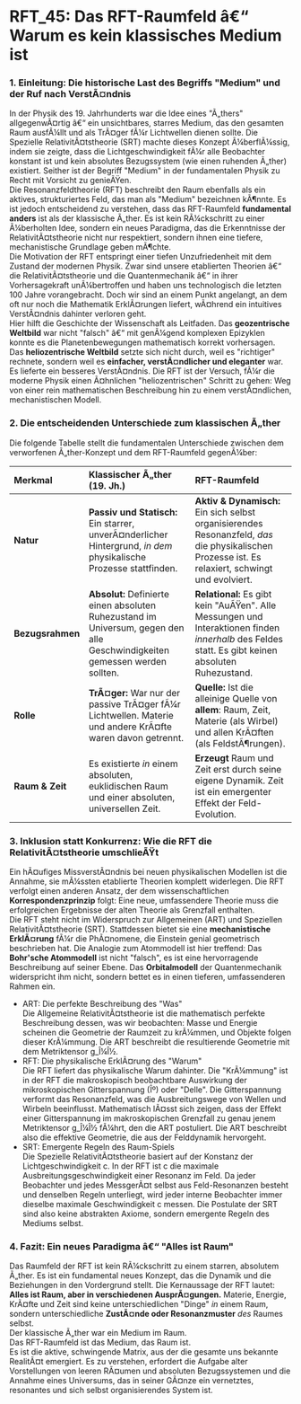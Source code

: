 # **RFT\_45: Das RFT-Raumfeld â€“ Warum es kein klassisches Medium ist**

### **1\. Einleitung: Die historische Last des Begriffs "Medium" und der Ruf nach VerstÃ¤ndnis**

In der Physik des 19\. Jahrhunderts war die Idee eines "Ã„thers" allgegenwÃ¤rtig â€“ ein unsichtbares, starres Medium, das den gesamten Raum ausfÃ¼llt und als TrÃ¤ger fÃ¼r Lichtwellen dienen sollte. Die Spezielle RelativitÃ¤tstheorie (SRT) machte dieses Konzept Ã¼berflÃ¼ssig, indem sie zeigte, dass die Lichtgeschwindigkeit fÃ¼r alle Beobachter konstant ist und kein absolutes Bezugssystem (wie einen ruhenden Ã„ther) existiert. Seither ist der Begriff "Medium" in der fundamentalen Physik zu Recht mit Vorsicht zu genieÃŸen.  
Die Resonanzfeldtheorie (RFT) beschreibt den Raum ebenfalls als ein aktives, strukturiertes Feld, das man als "Medium" bezeichnen kÃ¶nnte. Es ist jedoch entscheidend zu verstehen, dass das RFT-Raumfeld **fundamental anders** ist als der klassische Ã„ther. Es ist kein RÃ¼ckschritt zu einer Ã¼berholten Idee, sondern ein neues Paradigma, das die Erkenntnisse der RelativitÃ¤tstheorie nicht nur respektiert, sondern ihnen eine tiefere, mechanistische Grundlage geben mÃ¶chte.  
Die Motivation der RFT entspringt einer tiefen Unzufriedenheit mit dem Zustand der modernen Physik. Zwar sind unsere etablierten Theorien â€“ die RelativitÃ¤tstheorie und die Quantenmechanik â€“ in ihrer Vorhersagekraft unÃ¼bertroffen und haben uns technologisch die letzten 100 Jahre vorangebracht. Doch wir sind an einem Punkt angelangt, an dem oft nur noch die Mathematik ErklÃ¤rungen liefert, wÃ¤hrend ein intuitives VerstÃ¤ndnis dahinter verloren geht.  
Hier hilft die Geschichte der Wissenschaft als Leitfaden. Das **geozentrische Weltbild** war nicht "falsch" â€“ mit genÃ¼gend komplexen Epizyklen konnte es die Planetenbewegungen mathematisch korrekt vorhersagen. Das **heliozentrische Weltbild** setzte sich nicht durch, weil es "richtiger" rechnete, sondern weil es **einfacher, verstÃ¤ndlicher und eleganter** war. Es lieferte ein besseres VerstÃ¤ndnis. Die RFT ist der Versuch, fÃ¼r die moderne Physik einen Ã¤hnlichen "heliozentrischen" Schritt zu gehen: Weg von einer rein mathematischen Beschreibung hin zu einem verstÃ¤ndlichen, mechanistischen Modell.

### **2\. Die entscheidenden Unterschiede zum klassischen Ã„ther**

Die folgende Tabelle stellt die fundamentalen Unterschiede zwischen dem verworfenen Ã„ther-Konzept und dem RFT-Raumfeld gegenÃ¼ber:

| Merkmal | Klassischer Ã„ther (19. Jh.) | RFT-Raumfeld |
| :---- | :---- | :---- |
| **Natur** | **Passiv und Statisch:** Ein starrer, unverÃ¤nderlicher Hintergrund, *in dem* physikalische Prozesse stattfinden. | **Aktiv & Dynamisch:** Ein sich selbst organisierendes Resonanzfeld, *das* die physikalischen Prozesse ist. Es relaxiert, schwingt und evolviert. |
| **Bezugsrahmen** | **Absolut:** Definierte einen absoluten Ruhezustand im Universum, gegen den alle Geschwindigkeiten gemessen werden sollten. | **Relational:** Es gibt kein "AuÃŸen". Alle Messungen und Interaktionen finden *innerhalb* des Feldes statt. Es gibt keinen absoluten Ruhezustand. |
| **Rolle** | **TrÃ¤ger:** War nur der passive TrÃ¤ger fÃ¼r Lichtwellen. Materie und andere KrÃ¤fte waren davon getrennt. | **Quelle:** Ist die alleinige Quelle von **allem**: Raum, Zeit, Materie (als Wirbel) und allen KrÃ¤ften (als FeldstÃ¶rungen). |
| **Raum & Zeit** | Es existierte *in* einem absoluten, euklidischen Raum und einer absoluten, universellen Zeit. | **Erzeugt** Raum und Zeit erst durch seine eigene Dynamik. Zeit ist ein emergenter Effekt der Feld-Evolution. |

### **3\. Inklusion statt Konkurrenz: Wie die RFT die RelativitÃ¤tstheorie umschlieÃŸt**

Ein hÃ¤ufiges MissverstÃ¤ndnis bei neuen physikalischen Modellen ist die Annahme, sie mÃ¼ssten etablierte Theorien komplett widerlegen. Die RFT verfolgt einen anderen Ansatz, der dem wissenschaftlichen **Korrespondenzprinzip** folgt: Eine neue, umfassendere Theorie muss die erfolgreichen Ergebnisse der alten Theorie als Grenzfall enthalten.  
Die RFT steht nicht im Widerspruch zur Allgemeinen (ART) und Speziellen RelativitÃ¤tstheorie (SRT). Stattdessen bietet sie eine **mechanistische ErklÃ¤rung** fÃ¼r die PhÃ¤nomene, die Einstein genial geometrisch beschrieben hat. Die Analogie zum Atommodell ist hier treffend: Das **Bohr'sche Atommodell** ist nicht "falsch", es ist eine hervorragende Beschreibung auf seiner Ebene. Das **Orbitalmodell** der Quantenmechanik widerspricht ihm nicht, sondern bettet es in einen tieferen, umfassenderen Rahmen ein.

* ART: Die perfekte Beschreibung des "Was"  
  Die Allgemeine RelativitÃ¤tstheorie ist die mathematisch perfekte Beschreibung dessen, was wir beobachten: Masse und Energie scheinen die Geometrie der Raumzeit zu krÃ¼mmen, und Objekte folgen dieser KrÃ¼mmung. Die ART beschreibt die resultierende Geometrie mit dem Metriktensor g\_Î¼Î½.  
* RFT: Die physikalische ErklÃ¤rung des "Warum"  
  Die RFT liefert das physikalische Warum dahinter. Die "KrÃ¼mmung" ist in der RFT die makroskopisch beobachtbare Auswirkung der mikroskopischen Gitterspannung (Îº) oder "Delle". Die Gitterspannung verformt das Resonanzfeld, was die Ausbreitungswege von Wellen und Wirbeln beeinflusst. Mathematisch lÃ¤sst sich zeigen, dass der Effekt einer Gitterspannung im makroskopischen Grenzfall zu genau jenem Metriktensor g\_Î¼Î½ fÃ¼hrt, den die ART postuliert. Die ART beschreibt also die effektive Geometrie, die aus der Felddynamik hervorgeht.  
* SRT: Emergente Regeln des Raum-Spiels  
  Die Spezielle RelativitÃ¤tstheorie basiert auf der Konstanz der Lichtgeschwindigkeit c. In der RFT ist c die maximale Ausbreitungsgeschwindigkeit einer Resonanz im Feld. Da jeder Beobachter und jedes MessgerÃ¤t selbst aus Feld-Resonanzen besteht und denselben Regeln unterliegt, wird jeder interne Beobachter immer dieselbe maximale Geschwindigkeit c messen. Die Postulate der SRT sind also keine abstrakten Axiome, sondern emergente Regeln des Mediums selbst.

### **4\. Fazit: Ein neues Paradigma â€“ "Alles ist Raum"**

Das Raumfeld der RFT ist kein RÃ¼ckschritt zu einem starren, absolutem Ã„ther. Es ist ein fundamental neues Konzept, das die Dynamik und die Beziehungen in den Vordergrund stellt. Die Kernaussage der RFT lautet: **Alles ist Raum, aber in verschiedenen AusprÃ¤gungen.** Materie, Energie, KrÃ¤fte und Zeit sind keine unterschiedlichen "Dinge" *in* einem Raum, sondern unterschiedliche **ZustÃ¤nde oder Resonanzmuster** *des* Raumes selbst.  
Der klassische Ã„ther war ein Medium im Raum.  
Das RFT-Raumfeld ist das Medium, das Raum ist.  
Es ist die aktive, schwingende Matrix, aus der die gesamte uns bekannte RealitÃ¤t emergiert. Es zu verstehen, erfordert die Aufgabe alter Vorstellungen von leeren RÃ¤umen und absoluten Bezugssystemen und die Annahme eines Universums, das in seiner GÃ¤nze ein vernetztes, resonantes und sich selbst organisierendes System ist.
